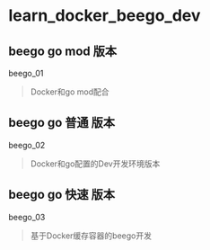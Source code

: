 # learn_docker_beego_dev

## beego go mod 版本
beego_01
> Docker和go mod配合

## beego go 普通 版本
beego_02
> Docker和go配置的Dev开发环境版本

## beego go 快速 版本
beego_03
> 基于Docker缓存容器的beego开发


